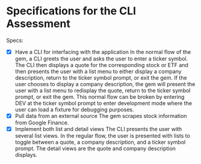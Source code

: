 # Specifications for the CLI Assessment

Specs:
- [x] Have a CLI for interfacing with the application
    In the normal flow of the gem, a CLI greets the user and asks the user to enter a ticker symbol.  The CLI then displays a quote for the corresponding stock or ETF and then presents the user with a list menu to either display a company description, return to the ticker symbol prompt, or exit the gem.  If the user chooses to display a company description, the gem will present the user with a list menu to redisplay the quote, return to the ticker symbol prompt, or exit the gem.  This normal flow can be broken by entering DEV at the ticker symbol prompt to enter development mode where the user can load a fixture for debugging purposes.
- [x] Pull data from an external source
    The gem scrapes stock information from Google Finance.
- [x] Implement both list and detail views
    The CLI presents the user with several list views.  In the regular flow, the user is presented with lists to toggle between a quote, a company description, and a ticker symbol prompt.  The detail views are the quote and company description displays.
